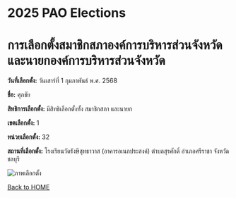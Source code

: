 # 2025 PAO Elections
# การเลือกตั้งสมาชิกสภาองค์การบริหารส่วนจังหวัดและนายกองค์การบริหารส่วนจังหวัด

**วันที่เลือกตั้ง:** วันเสาร์ที่ 1 กุมภาพันธ์ พ.ศ. 2568

**ชื่อ:** ศุภชัย

**สิทธิการเลือกตั้ง:** มีสิทธิเลือกตั้งทั้ง สมาชิกสภา และนายก

**เขตเลือกตั้ง:** 1

**หน่วยเลือกตั้ง:** 32

**สถานที่เลือกตั้ง:** โรงเรียนวัดรังษีสุทธาวาส (อาคารอเนกประสงค์)
ตำบลสุรศักดิ์ อำเภอศรีราชา จังหวัดชลบุรี

![ภาพเลือกตั้ง](img/IMGPAO.jpg)

[Back to HOME](https://Emkub.github.io)
